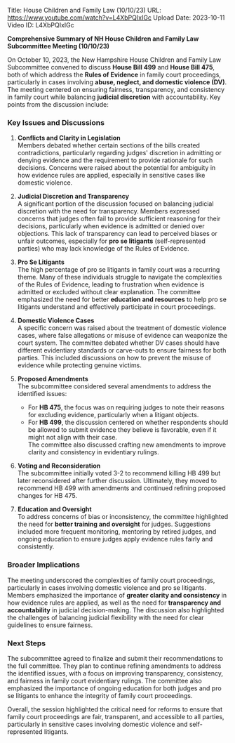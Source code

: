 Title: House Children and Family Law (10/10/23)
URL: https://www.youtube.com/watch?v=L4XbPQIxIGc
Upload Date: 2023-10-11
Video ID: L4XbPQIxIGc

**Comprehensive Summary of NH House Children and Family Law Subcommittee Meeting (10/10/23)**

On October 10, 2023, the New Hampshire House Children and Family Law Subcommittee convened to discuss **House Bill 499** and **House Bill 475**, both of which address the **Rules of Evidence** in family court proceedings, particularly in cases involving **abuse, neglect, and domestic violence (DV)**. The meeting centered on ensuring fairness, transparency, and consistency in family court while balancing **judicial discretion** with accountability. Key points from the discussion include:

### **Key Issues and Discussions**

1. **Conflicts and Clarity in Legislation**  
   Members debated whether certain sections of the bills created contradictions, particularly regarding judges' discretion in admitting or denying evidence and the requirement to provide rationale for such decisions. Concerns were raised about the potential for ambiguity in how evidence rules are applied, especially in sensitive cases like domestic violence.

2. **Judicial Discretion and Transparency**  
   A significant portion of the discussion focused on balancing judicial discretion with the need for transparency. Members expressed concerns that judges often fail to provide sufficient reasoning for their decisions, particularly when evidence is admitted or denied over objections. This lack of transparency can lead to perceived biases or unfair outcomes, especially for **pro se litigants** (self-represented parties) who may lack knowledge of the Rules of Evidence.

3. **Pro Se Litigants**  
   The high percentage of pro se litigants in family court was a recurring theme. Many of these individuals struggle to navigate the complexities of the Rules of Evidence, leading to frustration when evidence is admitted or excluded without clear explanation. The committee emphasized the need for better **education and resources** to help pro se litigants understand and effectively participate in court proceedings.

4. **Domestic Violence Cases**  
   A specific concern was raised about the treatment of domestic violence cases, where false allegations or misuse of evidence can weaponize the court system. The committee debated whether DV cases should have different evidentiary standards or carve-outs to ensure fairness for both parties. This included discussions on how to prevent the misuse of evidence while protecting genuine victims.

5. **Proposed Amendments**  
   The subcommittee considered several amendments to address the identified issues:  
   - For **HB 475**, the focus was on requiring judges to note their reasons for excluding evidence, particularly when a litigant objects.  
   - For **HB 499**, the discussion centered on whether respondents should be allowed to submit evidence they believe is favorable, even if it might not align with their case.  
   The committee also discussed crafting new amendments to improve clarity and consistency in evidentiary rulings.

6. **Voting and Reconsideration**  
   The subcommittee initially voted 3-2 to recommend killing HB 499 but later reconsidered after further discussion. Ultimately, they moved to recommend HB 499 with amendments and continued refining proposed changes for HB 475.

7. **Education and Oversight**  
   To address concerns of bias or inconsistency, the committee highlighted the need for **better training and oversight** for judges. Suggestions included more frequent monitoring, mentoring by retired judges, and ongoing education to ensure judges apply evidence rules fairly and consistently.

### **Broader Implications**  
The meeting underscored the complexities of family court proceedings, particularly in cases involving domestic violence and pro se litigants. Members emphasized the importance of **greater clarity and consistency** in how evidence rules are applied, as well as the need for **transparency and accountability** in judicial decision-making. The discussion also highlighted the challenges of balancing judicial flexibility with the need for clear guidelines to ensure fairness.

### **Next Steps**  
The subcommittee agreed to finalize and submit their recommendations to the full committee. They plan to continue refining amendments to address the identified issues, with a focus on improving transparency, consistency, and fairness in family court evidentiary rulings. The committee also emphasized the importance of ongoing education for both judges and pro se litigants to enhance the integrity of family court proceedings.

Overall, the session highlighted the critical need for reforms to ensure that family court proceedings are fair, transparent, and accessible to all parties, particularly in sensitive cases involving domestic violence and self-represented litigants.